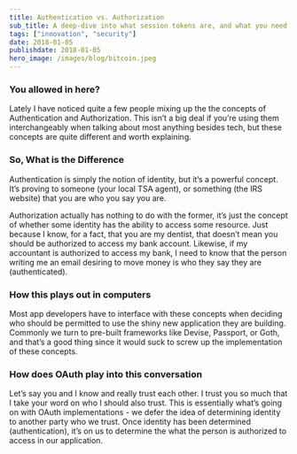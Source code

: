 ```yaml
---
title: Authentication vs. Authorization
sub_title: A deep-dive into what session tokens are, and what you need to be aware of when implementing them.
tags: ["innovation", "security"]
date: 2018-01-05
publishdate: 2018-01-05
hero_image: /images/blog/bitcoin.jpeg
---
```


### You allowed in here?
Lately I have noticed quite a few people mixing up the the concepts of Authentication and Authorization. This isn’t a big deal if you’re using them interchangeably when talking about most anything besides tech, but these concepts are quite different and worth explaining.

### So, What is the Difference
Authentication is simply the notion of identity, but it’s a powerful concept. It’s proving to someone (your local TSA agent), or something (the IRS website) that you are who you say you are. 

Authorization actually has nothing to do with the former, it’s just the concept of whether some identity has the ability to access some resource. Just because I know, for a fact, that you are my dentist, that doesn’t mean you should be authorized to access my bank account. Likewise, if my accountant is authorized to access my bank, I need to know that the person writing me an email desiring to move money is who they say they are (authenticated). 

### How this plays out in computers
Most app developers have to interface with these concepts when deciding who should be permitted to use the shiny new application they are building. Commonly we turn to pre-built frameworks like Devise, Passport, or Goth, and that’s a good thing since it would suck to screw up the implementation of these concepts. 

### How does OAuth play into this conversation
Let’s say you and I know and really trust each other. I trust you so much that I take your word on who I should also trust. This is essentially what’s going on with OAuth implementations - we defer the idea of determining identity to another party who we trust. Once identity has been determined (authentication), it’s on us to determine the what the person is authorized to access in our application. 

